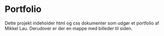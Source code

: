 # Portfolio
Dette projekt indeholder html og css dokumenter som udgør et portfolio af Mikkel Lau. Derudover er der en mappe med billeder til siden.